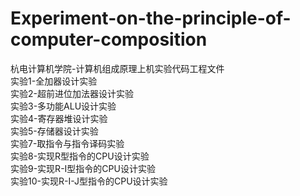# Experiment-on-the-principle-of-computer-composition
杭电计算机学院-计算机组成原理上机实验代码工程文件  
  实验1-全加器设计实验  
  实验2-超前进位加法器设计实验  
  实验3-多功能ALU设计实验  
  实验4-寄存器堆设计实验  
  实验5-存储器设计实验  
  实验7-取指令与指令译码实验  
  实验8-实现R型指令的CPU设计实验  
  实验9-实现R-I型指令的CPU设计实验  
  实验10-实现R-I-J型指令的CPU设计实验
  
